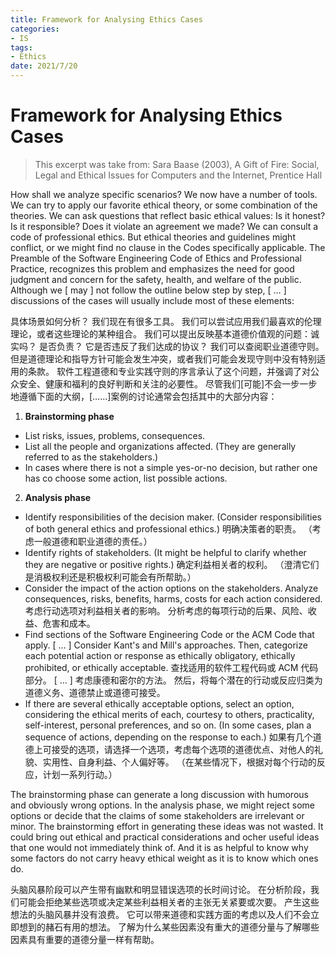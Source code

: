 ```yaml
---
title: Framework for Analysing Ethics Cases
categories:
- IS
tags:
- Ethics
date: 2021/7/20
---
```




# Framework for Analysing Ethics Cases

> This excerpt was take from: Sara Baase (2003), A Gift of Fire: Social, Legal and Ethical Issues for Computers and the Internet, Prentice Hall

How shall we analyze specific scenarios? We now have a number of tools. We can try to apply our favorite ethical theory, or some combination of the theories. We can ask questions that reflect basic ethical values: Is it honest? Is it responsible? Does it violate an agreement we made? We can consult a code of professional ethics. But ethical theories and guidelines might conflict, or we might find no clause in the Codes specifically applicable. The Preamble of the Software Engineering Code of Ethics and Professional Practice, recognizes this problem and emphasizes the need for good judgment and concern for the safety, health, and welfare of the public. Although we [ may ] not follow the outline below step by step, [ … ] discussions of the cases will usually include most of these elements:

具体场景如何分析？ 我们现在有很多工具。 我们可以尝试应用我们最喜欢的伦理理论，或者这些理论的某种组合。 我们可以提出反映基本道德价值观的问题：诚实吗？ 是否负责？ 它是否违反了我们达成的协议？ 我们可以查阅职业道德守则。 但是道德理论和指导方针可能会发生冲突，或者我们可能会发现守则中没有特别适用的条款。 软件工程道德和专业实践守则的序言承认了这个问题，并强调了对公众安全、健康和福利的良好判断和关注的必要性。 尽管我们[可能]不会一步一步地遵循下面的大纲，[……]案例的讨论通常会包括其中的大部分内容：

1. **Brainstorming phase**
  - List risks, issues, problems, consequences.
  - List all the people and organizations affected. (They are generally referred to as the stakeholders.)
  - In cases where there is not a simple yes-or-no decision, but rather one has co choose some action, list possible actions.
2. **Analysis phase**
  - Identify responsibilities of the decision maker. (Consider responsibilities of both general ethics and professional ethics.)
      明确决策者的职责。 （考虑一般道德和职业道德的责任。）
  - Identify rights of stakeholders. (It might be helpful to clarify whether they are
      negative or positive rights.)
      确定利益相关者的权利。 （澄清它们是消极权利还是积极权利可能会有所帮助。）
  - Consider the impact of the action options on the stakeholders. Analyze consequences, risks, benefits, harms, costs for each action considered.
      考虑行动选项对利益相关者的影响。 分析考虑的每项行动的后果、风险、收益、危害和成本。
  - Find sections of the Software Engineering Code or the ACM Code that apply. [ … ] Consider Kant's and Mill's approaches. Then, categorize each potential action or response as ethically obligatory, ethically prohibited, or ethically acceptable.
      查找适用的软件工程代码或 ACM 代码部分。 [ ... ] 考虑康德和密尔的方法。 然后，将每个潜在的行动或反应归类为道德义务、道德禁止或道德可接受。
  - If there are several ethically acceptable options, select an option, considering the ethical merits of each, courtesy to others, practicality, self-interest, personal preferences, and so on. (In some cases, plan a sequence of actions, depending on the response to each.)
      如果有几个道德上可接受的选项，请选择一个选项，考虑每个选项的道德优点、对他人的礼貌、实用性、自身利益、个人偏好等。 （在某些情况下，根据对每个行动的反应，计划一系列行动。）

The brainstorming phase can generate a long discussion with humorous and obviously wrong options. In the analysis phase, we might reject some options or decide that the claims of some stakeholders are irrelevant or minor. The brainstorming effort in generating these ideas was not wasted. It could bring out ethical and practical considerations and ocher useful ideas that one would not immediately think of. And it is as helpful to know why some factors do not carry heavy ethical weight as it is to know which ones do.

头脑风暴阶段可以产生带有幽默和明显错误选项的长时间讨论。 在分析阶段，我们可能会拒绝某些选项或决定某些利益相关者的主张无关紧要或次要。 产生这些想法的头脑风暴并没有浪费。 它可以带来道德和实践方面的考虑以及人们不会立即想到的赭石有用的想法。 了解为什么某些因素没有重大的道德分量与了解哪些因素具有重要的道德分量一样有帮助。